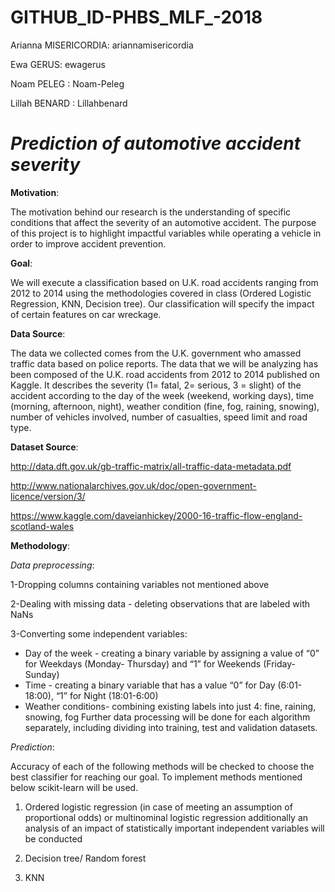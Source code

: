 # GITHUB_ID-PHBS_MLF_-2018

Arianna MISERICORDIA: ariannamisericordia

Ewa GERUS: ewagerus

Noam PELEG : Noam-Peleg

Lillah BENARD : Lillahbenard

# _Prediction of automotive accident severity_ 

**Motivation**:

The motivation behind our research is the understanding of specific conditions that affect the severity of an automotive accident. The purpose of this project is to highlight impactful variables while operating a vehicle in order to improve accident prevention.

**Goal**: 

We will execute a classification based on U.K. road accidents ranging from 2012 to 2014 using the methodologies covered in class (Ordered Logistic Regression, KNN, Decision tree). Our classification will specify the impact of certain features on car wreckage. 

**Data Source**: 

The data we collected comes from the U.K. government who amassed traffic data based on police reports. 
The data that we will be analyzing has been composed of the U.K. road accidents from 2012 to 2014 published on Kaggle. It describes the severity (1= fatal, 2= serious, 3 = slight) of the accident according to the day of the week (weekend, working days), time (morning, afternoon, night), weather condition (fine, fog, raining, snowing), number of vehicles involved, number of casualties, speed limit and road type.

**Dataset Source**:

http://data.dft.gov.uk/gb-traffic-matrix/all-traffic-data-metadata.pdf 

http://www.nationalarchives.gov.uk/doc/open-government-licence/version/3/ 

https://www.kaggle.com/daveianhickey/2000-16-traffic-flow-england-scotland-wales

**Methodology**: 

_Data preprocessing_:

1-Dropping columns containing variables not mentioned above 

2-Dealing with missing data - deleting observations that are labeled with NaNs

3-Converting some independent variables:

*  Day of the week - creating a binary variable by assigning a value of “0” for Weekdays (Monday- Thursday) and “1” for Weekends (Friday- Sunday) 
*  Time - creating a binary variable that has a value “0” for Day (6:01-18:00), “1” for Night (18:01-6:00)
*  Weather conditions- combining existing labels into just 4: fine, raining, snowing, fog 
Further data processing will be done for each algorithm separately, including dividing into training, test and validation datasets.

_Prediction_:

Accuracy of each of the following methods will be checked to choose the best classifier for reaching our goal. To implement methods mentioned below scikit-learn will be used.

1) Ordered logistic regression (in case of meeting an assumption of proportional odds) or multinominal logistic regression 
additionally an analysis of an impact of statistically important independent variables will be conducted 

2) Decision tree/ Random forest

3) KNN 

